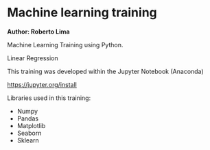 # Machine learning training

**Author: Roberto Lima**

Machine Learning Training using Python.

Linear Regression

This training was developed within the Jupyter Notebook (Anaconda)

https://jupyter.org/install

Libraries used in this training:

- Numpy
- Pandas
- Matplotlib
- Seaborn
- Sklearn
